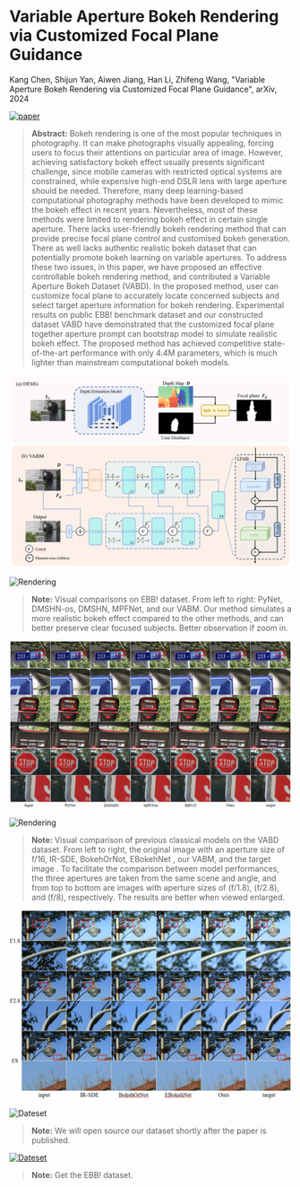 # Variable Aperture Bokeh Rendering via Customized Focal Plane Guidance

Kang Chen, Shijun Yan, Aiwen Jiang, Han Li, Zhifeng Wang, "Variable Aperture Bokeh Rendering via Customized Focal Plane Guidance", arXiv, 2024 

[![paper](https://img.shields.io/badge/arXiv-Paper-<COLOR>.svg)](https://arxiv.org/abs/)

> **Abstract:** Bokeh rendering is one of the most popular techniques in photography. It can make photographs visually appealing, forcing users to focus their attentions on particular area of image. However, achieving satisfactory bokeh effect usually presents significant challenge, since mobile cameras with restricted optical systems are constrained, while expensive high-end DSLR lens with large aperture should be needed.  Therefore, many deep learning-based computational photography methods have been developed to mimic the bokeh effect in recent years. Nevertheless, most of these methods were limited to rendering bokeh effect in certain single aperture. There lacks user-friendly bokeh rendering method that can provide precise focal plane control and customised bokeh generation. There as well lacks authentic realistic bokeh dataset that can potentially promote bokeh learning on variable apertures. To address these two issues, in this paper, we have proposed an effective controllable bokeh rendering method, and contributed a Variable Aperture Bokeh Dataset (VABD). In the proposed method, user can customize focal plane to accurately locate concerned subjects and select target aperture information for bokeh rendering. Experimental results on public EBB! benchmark dataset and our constructed dataset VABD have demonstrated that the customized focal plane together aperture prompt can bootstrap model to simulate realistic bokeh effect. The proposed method has achieved competitive state-of-the-art performance with only 4.4M parameters, which is much lighter than mainstream computational bokeh models.

<img src = "fig/model.png">

![Rendering](https://img.shields.io/badge/Rendering-EBB!-brightgreen) 
> **Note:** Visual comparisons on EBB! dataset. From left to right: PyNet, DMSHN-os, DMSHN, MPFNet, and our VABM. Our method simulates a more realistic bokeh effect compared to the other methods, and can better preserve clear focused subjects. Better observation if zoom in.

<img src = "fig/Constract_in_EBB.png">

![Rendering](https://img.shields.io/badge/Rendering-VABM-brightgreen) 

> **Note:** Visual comparison of previous classical models on the VABD dataset. From left to right, the original image with an aperture size of f/16, IR-SDE, BokehOrNot, EBokehNet , our VABM, and the target image . To facilitate the comparison between model performances, the three apertures are taken from the same scene and angle, and from top to bottom are images with aperture sizes of (f/1.8), (f/2.8), and (f/8), respectively. The results are better when viewed enlarged.

<img src = "fig/constract_in_VABM.png">

![Dateset](https://img.shields.io/badge/Dataset-VABM-brightgreen) 
> **Note:** We will open source our dataset shortly after the paper is published.

[![Dateset](https://img.shields.io/badge/Dataset-EBB!-brightgreen)](https://competitions.codalab.org/competitions/24716)
> **Note:** Get the EBB! dataset.
